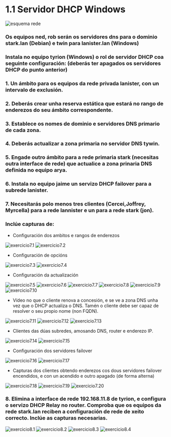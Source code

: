 # 1.1 Servidor DHCP Windows
![esquema rede](./imaxes/esquema_rede.png)
### Os equipos ned, rob serán os servidores dns para o dominio stark.lan (Debian) e twin para lanister.lan (Windows)

### Instala no equipo tyrion (Windows) o rol de servidor DHCP coa seguinte configuración: (deberás ter apagados os servidores DHCP do punto anterior)

### 1. Un ámbito para os equipos da rede privada lanister, con un intervalo de exclusión.

### 2. Deberás crear unha reserva estática que estará no rango de enderezos do seu ámbito correspondente.

### 3. Establece os nomes de dominio e servidores DNS primario de cada zona.

### 4. Deberás actualizar a zona primaria no servidor DNS tywin.

### 5. Engade outro ámbito para a rede primaria stark (necesitas outra interface de rede) que actualice a zona prinaria DNS definida no equipo arya.

### 6. Instala no equipo jaime un servizo DHCP failover para a subrede lanister.

### 7. Necesitarás polo menos tres clientes (Cercei,Joffrey, Myrcella) para a rede lannister e un para a  rede stark (jon).

### Inclúe capturas de:
- Configuración dos ambitos e rangos de enderezos

![exercicio7.1](./imaxes/exercicio7.1.png)
![exercicio7.2](./imaxes/exercicio7.2.png)

- Configuración de opcións

![exercicio7.3](./imaxes/exercicio7.3.png)
![exercicio7.4](./imaxes/exercicio7.4.png)

- Configuración da actualización

![exercicio7.5](./imaxes/exercicio7.5.png)
![exercicio7.6](./imaxes/exercicio7.6.png)
![exercicio7.7](./imaxes/exercicio7.7.png)
![exercicio7.8](./imaxes/exercicio7.8.png)
![exercicio7.9](./imaxes/exercicio7.9.png)
![exercicio7.10](./imaxes/exercicio7.10.png)

- Vídeo no que o cliente renova a concesión, e se ve  a zona DNS unha vez que o DHCP actualiza o DNS. Tamén o cliente debe ser capaz de resolver o seu propio nome (non FQDN).

![exercicio7.11](./imaxes/exercicio7.11.png)
![exercicio7.12](./imaxes/exercicio7.12.png)
![exercicio7.13](./imaxes/exercicio7.13.png)

- Clientes das dúas subredes, amosando DNS, router e enderezo IP.

![exercicio7.14](./imaxes/exercicio7.14.png)
![exercicio7.15](./imaxes/exercicio7.15.png)

- Configuración dos servidores failover

![exercicio7.16](./imaxes/exercicio7.16.png)
![exercicio7.17](./imaxes/exercicio7.17.png)

- Capturas dos clientes obtendo enderezos cos dous servidores failover encendidos, e con un acendido e outro apagado (de forma alterna)

![exercicio7.18](./imaxes/exercicio7.18.png)
![exercicio7.19](./imaxes/exercicio7.19.png)
![exercicio7.20](./imaxes/exercicio7.20.png)

### 8. Elimina a interface de rede 192.168.11.8 de tyrion, e configura o servizo DHCP Relay no router. Comproba que os equipos da rede stark.lan reciben a configuración de rede de xeito correcto. Inclúe as capturas necesarias.

![exercicio8.1](./imaxes/exercicio8.1.png)
![exercicio8.2](./imaxes/exercicio8.2.png)
![exercicio8.3](./imaxes/exercicio8.3.png)
![exercicio8.4](./imaxes/exercicio8.4.png)
